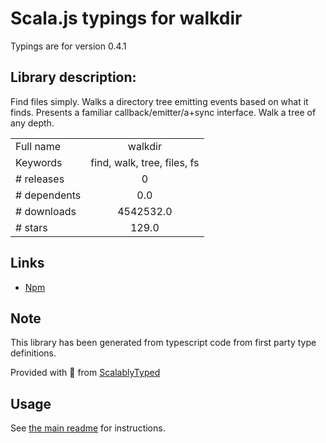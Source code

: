 
# Scala.js typings for walkdir

Typings are for version 0.4.1

## Library description:
Find files simply. Walks a directory tree emitting events based on what it finds. Presents a familiar callback/emitter/a+sync interface. Walk a tree of any depth.

|                    |                 |
| ------------------ | :-------------: |
| Full name          | walkdir |
| Keywords           | find, walk, tree, files, fs |
| # releases         | 0 |
| # dependents       | 0.0 |
| # downloads        | 4542532.0 |
| # stars            | 129.0 |

## Links
- [Npm](https://www.npmjs.com/package/walkdir)
    


## Note
This library has been generated from typescript code from first party type definitions.

Provided with :purple_heart: from [ScalablyTyped](https://github.com/oyvindberg/ScalablyTyped)

## Usage
See [the main readme](../../readme.md) for instructions.


